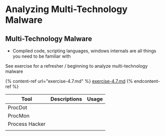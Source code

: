 # Analyzing Multi-Technology Malware

## Multi-Technology Malware

* Compiled code, scripting languages, windows internals are all things you need to be familiar with

See exercise for a refresher / beginning to analyze multi-technology malware

{% content-ref url="exercise-4.7.md" %}
[exercise-4.7.md](exercise-4.7.md)
{% endcontent-ref %}

| Tool           | Descriptions | Usage |
| -------------- | ------------ | ----- |
| ProcDot        |              |       |
| ProcMon        |              |       |
| Process Hacker |              |       |
|                |              |       |

